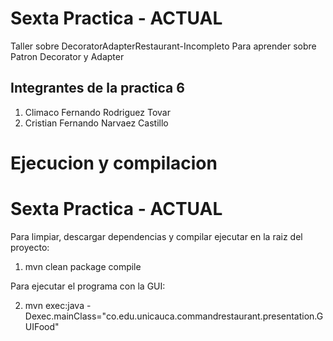 # Sexta Practica - ACTUAL

Taller sobre DecoratorAdapterRestaurant-Incompleto Para aprender sobre Patron Decorator y Adapter

## Integrantes de la practica 6

1. Climaco Fernando Rodriguez Tovar
2. Cristian Fernando Narvaez Castillo
# Ejecucion y compilacion

# Sexta Practica - ACTUAL

Para limpiar, descargar dependencias y compilar ejecutar en la raiz del proyecto:

1. mvn clean package compile

Para ejecutar el programa con la GUI:

2. mvn exec:java -Dexec.mainClass="co.edu.unicauca.commandrestaurant.presentation.GUIFood"


